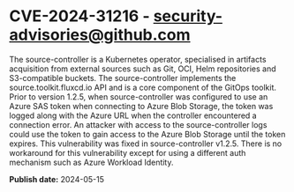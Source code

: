 # CVE-2024-31216 - security-advisories@github.com

The source-controller is a Kubernetes operator, specialised in artifacts acquisition from external sources such as Git, OCI, Helm repositories and S3-compatible buckets. The source-controller implements the source.toolkit.fluxcd.io API and is a core component of the GitOps toolkit. Prior to version 1.2.5, when source-controller was configured to use an Azure SAS token when connecting to Azure Blob Storage, the token was logged along with the Azure URL when the controller encountered a connection error. An attacker with access to the source-controller logs could use the token to gain access to the Azure Blob Storage until the token expires. This vulnerability was fixed in source-controller v1.2.5. There is no workaround for this vulnerability except for using a different auth mechanism such as Azure Workload Identity.

**Publish date:** 2024-05-15
